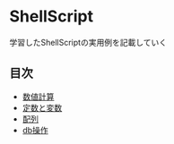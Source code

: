# ShellScript
学習したShellScriptの実用例を記載していく

## 目次
- [数値計算](数値計算/)
- [定数と変数](定数と変数/)
- [配列](配列/)
- [db操作](db操作/)
